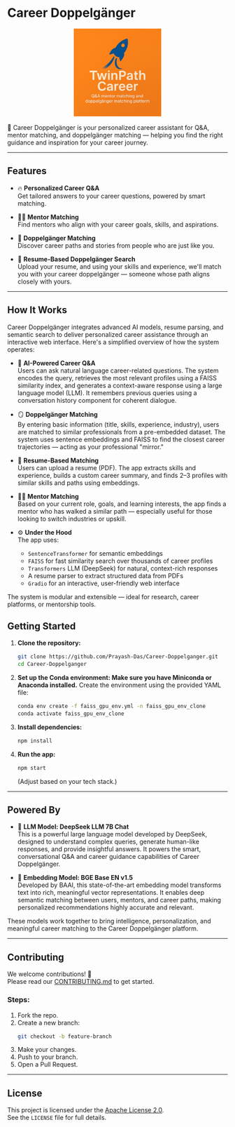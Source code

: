 
# Career Doppelgänger
<p align="center">
  <img src="Logo/Logo.jpeg" alt="Career Doppelgänger Logo" width="200"/>
</p>
🚀 Career Doppelgänger is your personalized career assistant for Q&A, mentor matching, and doppelgänger matching — helping you find the right guidance and inspiration for your career journey.

---

## Features

- 🔥 **Personalized Career Q&A**  
  Get tailored answers to your career questions, powered by smart matching.

- 🧑‍🏫 **Mentor Matching**  
  Find mentors who align with your career goals, skills, and aspirations.

- 🧬 **Doppelgänger Matching**  
  Discover career paths and stories from people who are just like you.

- 📄 **Resume-Based Doppelgänger Search**  
  Upload your resume, and using your skills and experience, we'll match you with your career doppelgänger — someone whose path aligns closely with yours.

---
## How It Works

Career Doppelgänger integrates advanced AI models, resume parsing, and semantic search to deliver personalized career assistance through an interactive web interface. Here's a simplified overview of how the system operates:

- 🤖 **AI-Powered Career Q&A**  
  Users can ask natural language career-related questions. The system encodes the query, retrieves the most relevant profiles using a FAISS similarity index, and generates a context-aware response using a large language model (LLM). It remembers previous queries using a conversation history component for coherent dialogue.

- 🪞 **Doppelgänger Matching**  
  By entering basic information (title, skills, experience, industry), users are matched to similar professionals from a pre-embedded dataset. The system uses sentence embeddings and FAISS to find the closest career trajectories — acting as your professional "mirror."

- 📄 **Resume-Based Matching**  
  Users can upload a resume (PDF). The app extracts skills and experience, builds a custom career summary, and finds 2–3 profiles with similar skills and paths using embeddings.

- 🧑‍🏫 **Mentor Matching**  
  Based on your current role, goals, and learning interests, the app finds a mentor who has walked a similar path — especially useful for those looking to switch industries or upskill.

- ⚙️ **Under the Hood**  
  The app uses:
  - `SentenceTransformer` for semantic embeddings
  - `FAISS` for fast similarity search over thousands of career profiles
  - `Transformers` LLM (DeepSeek) for natural, context-rich responses
  - A resume parser to extract structured data from PDFs
  - `Gradio` for an interactive, user-friendly web interface

The system is modular and extensible — ideal for research, career platforms, or mentorship tools.



## Getting Started

1. **Clone the repository:**
   ```bash
   git clone https://github.com/Prayash-Das/Career-Doppelganger.git
   cd Career-Doppelganger
   ```

2. **Set up the Conda environment: Make sure you have Miniconda or Anaconda installed.**
   Create the environment using the provided YAML file:
   ```bash
   conda env create -f faiss_gpu_env.yml -n faiss_gpu_env_clone
   conda activate faiss_gpu_env_clone
   ```

3. **Install dependencies:**
   ```bash
   npm install
   ```

4. **Run the app:**
   ```bash
   npm start
   ```
   (Adjust based on your tech stack.)

---

## Powered By

- 🧠 **LLM Model: DeepSeek LLM 7B Chat**  
  This is a powerful large language model developed by DeepSeek, designed to understand complex queries, generate human-like responses, and provide insightful answers. It powers the smart, conversational Q&A and career guidance capabilities of Career Doppelgänger.

- 🧩 **Embedding Model: BGE Base EN v1.5**  
  Developed by BAAI, this state-of-the-art embedding model transforms text into rich, meaningful vector representations. It enables deep semantic matching between users, mentors, and career paths, making personalized recommendations highly accurate and relevant.

These models work together to bring intelligence, personalization, and meaningful career matching to the Career Doppelgänger platform.

---

## Contributing

We welcome contributions! 🚀  
Please read our [CONTRIBUTING.md](CONTRIBUTING.md) to get started.

### Steps:

1. Fork the repo.
2. Create a new branch:
   ```bash
   git checkout -b feature-branch
   ```
3. Make your changes.
4. Push to your branch.
5. Open a Pull Request.

---

## License

This project is licensed under the [Apache License 2.0](LICENSE).  
See the `LICENSE` file for full details.

